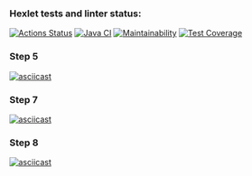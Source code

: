 ### Hexlet tests and linter status:
[![Actions Status](https://github.com/vaspav98/java-project-71/workflows/hexlet-check/badge.svg)](https://github.com/vaspav98/java-project-71/actions)
[![Java CI](https://github.com/vaspav98/java-project-71/actions/workflows/my-check.yml/badge.svg)](https://github.com/vaspav98/java-project-71/actions/workflows/my-check.yml)
[![Maintainability](https://api.codeclimate.com/v1/badges/1015f19da150375bdfa0/maintainability)](https://codeclimate.com/github/vaspav98/java-project-71/maintainability)
[![Test Coverage](https://api.codeclimate.com/v1/badges/1015f19da150375bdfa0/test_coverage)](https://codeclimate.com/github/vaspav98/java-project-71/test_coverage)
### Step 5
[![asciicast](https://asciinema.org/a/567939.svg)](https://asciinema.org/a/567939)
### Step 7
[![asciicast](https://asciinema.org/a/569122.svg)](https://asciinema.org/a/569122)
### Step 8
[![asciicast](https://asciinema.org/a/569276.svg)](https://asciinema.org/a/569276)
